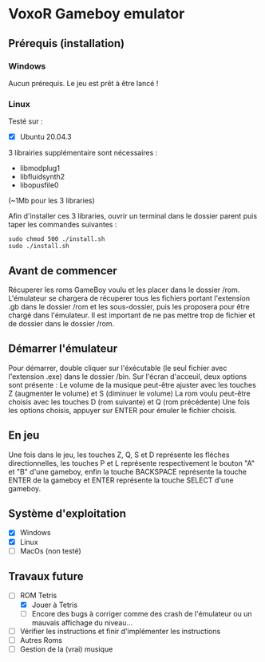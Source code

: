 # VoxoR Gameboy emulator

## Prérequis (installation)

### Windows

Aucun prérequis. Le jeu est prêt à être lancé !

### Linux

Testé sur :

- [x] Ubuntu 20.04.3

3 librairies supplémentaire sont nécessaires :

- libmodplug1
- libfluidsynth2
- libopusfile0

(~1Mb pour les 3 libraries)

Afin d'installer ces 3 libraries, ouvrir un terminal dans le dossier parent puis taper les commandes suivantes :

```
sudo chmod 500 ./install.sh
sudo ./install.sh
```

## Avant de commencer

Récuperer les roms GameBoy voulu et les placer dans le dossier /rom. 
L'émulateur se chargera de récuperer tous les fichiers portant l'extension .gb dans le dossier /rom et les sous-dossier, puis les proposera pour être chargé dans l'émulateur.
Il est important de ne pas mettre trop de fichier et de dossier dans le dossier /rom.

## Démarrer l'émulateur

Pour démarrer, double cliquer sur l'éxécutable (le seul fichier avec l'extension .exe) dans le dossier /bin.
Sur l'écran d'acceuil, deux options sont présente :
Le volume de la musique peut-être ajuster avec les touches Z (augmenter le volume) et S (diminuer le volume)
La rom voulu peut-être choisis avec les touches D (rom suivante) et Q (rom précédente)
Une fois les options choisis, appuyer sur ENTER pour émuler le fichier choisis.

## En jeu

Une fois dans le jeu, les touches Z, Q, S et D représente les fléches directionnelles,
les touches P et L représente respectivement le bouton "A" et "B" d'une gameboy,
enfin la touche BACKSPACE représente la touche ENTER de la gameboy et ENTER représente la touche SELECT d'une gameboy.

## Système d'exploitation

- [x] Windows
- [x] Linux
- [ ] MacOs (non testé)

## Travaux future

- [ ] ROM Tetris
  - [x] Jouer à Tetris
  - [ ]  Encore des bugs à corriger comme des crash de l'émulateur ou un mauvais affichage du niveau...
- [ ] Vérifier les instructions et finir d'implémenter les instructions
- [ ] Autres Roms
- [ ] Gestion de la (vrai) musique